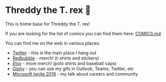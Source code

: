 # Threddy the T. rex 🦖

This is home base for Threddy the T. rex!

If you are looking for the list of comics you can find them here: [COMICS.md](COMICS.md)

You can find me on the web in various places:

* [Twitter](https://twitter.com/threddyrex) - this is the main place I hang out
* [Redbubble](https://www.redbubble.com/people/threddythetrex/?asc=u) - merch! (t-shirts and stickers)
* [Etsy](https://www.etsy.com/shop/ThreddyRex) - more merch! (polo shirts and baseball caps)
* [Giphy](https://giphy.com/threddyrex) - you can use my gifs in Outlook, Teams, Twitter, etc
* [Microsoft Ignite 2019](https://myignite.techcommunity.microsoft.com/sessions/81715) - my talk about careers and community
